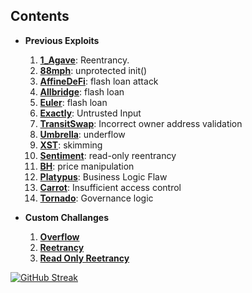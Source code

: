 ## Contents

* **Previous Exploits**
  1. [**1_Agave**](docs/1_Agave.md): Reentrancy.
  2. [**88mph**](docs/88mph.md): unprotected init()
  3. [**AffineDeFi**](docs/AffineDeFi.md): flash loan attack
  4. [**Allbridge**](docs/Allbridge.md): flash loan 
  5. [**Euler**](docs/euler.md): flash loan
  6. [**Exactly**](docs/Exactly.md): Untrusted Input
  7. [**TransitSwap**](docs/TransitSwap.md): Incorrect owner address validation
  8. [**Umbrella**](docs/Umbrella.md): underflow
  9. [**XST**](docs/XST_UNISWAP.md): skimming
  10. [**Sentiment**](docs/Sentiment.md): read-only reentrancy
  11. [**BH**](docs/bh.md): price manipulation
  12. [**Platypus**](docs/platypus.md): Business Logic Flaw
  13. [**Carrot**](docs/Carrot.md): Insufficient access control
  13. [**Tornado**](docs/tornado.md): Governance logic



* **Custom Challanges**
  1. [**Overflow**](challanges/shop.md)
  2. [**Reetrancy**](challanges/bank.md)
  3. [**Read Only Reetrancy**](challanges/rewardable.md)
 

[![GitHub Streak](https://streak-stats.demolab.com/?user=patronasxdxd&theme=solarized-light)](https://git.io/streak-stats)




